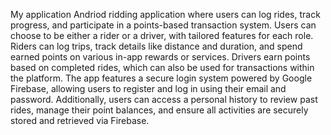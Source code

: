 My application Andriod ridding application where users can log rides, track progress, and participate in a points-based transaction system. Users can choose to be either a rider or a driver, with tailored features for each role. Riders can log trips, track details like distance and duration, and spend earned points on various in-app rewards or services. Drivers earn points based on completed rides, which can also be used for transactions within the platform. The app features a secure login system powered by Google Firebase, allowing users to register and log in using their email and password. Additionally, users can access a personal history to review past rides, manage their point balances, and ensure all activities are securely stored and retrieved via Firebase.

